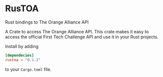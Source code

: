 # RusTOA
Rust bindings to The Orange Alliance API

A Crate to access The Orange Alliance API. This crate makes it easy to access the official First Tech Challenge API and use it in your Rust projects.

Install by adding
```toml
[dependecies]
rustoa = "0.1.3"
```

to your `Cargo.toml` file.